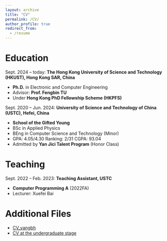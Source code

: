 ```yaml
---
layout: archive
title: "CV"
permalink: /CV/
author_profile: true
redirect_from:
  - /resume
---
```

# Education

Sept. 2024 – today:  **The Hong Kong University of Science and Technology (HKUST), Hong Kong SAR, China**

* **Ph.D.** in Electronic and Computer Engineering
* Advisor: **Prof. Fengbin TU**
* Under **Hong Kong PhD Fellowship Scheme (HKPFS)**

Sept. 2020 – Jun. 2024:  **University of Science and Technology of China (USTC), Hefei, China**

* **School of the Gifted Young**
* BSc in Applied Physics
* BEng in Computer Science and Technology (Minor)
* GPA: 4.05/4.30     Ranking: 2/31     CGPA: 93.04
* Admitted by **Yan Jici Talent Program** (Honor Class)

# Teaching

Sept. 2022 – Feb. 2023: **Teaching Assistant, USTC**

* **Computer Programming A** (2022FA)
* Lecturer: Xuefei Bai

# Additional Files

* [CV_yangbh](https://starkerfirst.github.io/files/CV_US.pdf)
* [CV at the undergraduate stage](https://starkerfirst.github.io/CV_UG/)

